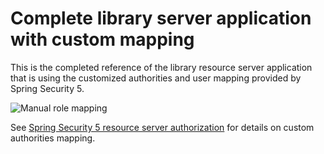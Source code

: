 # Complete library server application with custom mapping

This is the completed reference of the library resource server application that is using
the customized authorities and user mapping provided by Spring Security 5.

![Manual role mapping](../../docs/manual_role_mapping.png)

See [Spring Security 5 resource server authorization](https://docs.spring.io/spring-security/site/docs/current/reference/htmlsingle/#oauth2resourceserver-authorization-extraction) 
for details on custom authorities mapping.
